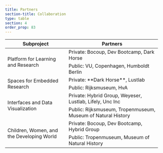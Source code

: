 ```yaml
---
title: Partners
section-title: Collaboration
type: table 
section: 4
order_prop: 83
---
```

<table class="partners">
  <thead>
    <th>Subproject</th>
    <th>Partners</th>
  </thead>
  <tbody>
    <colgroup>
      <col width="40%/>
      <col width="60%/>
    </colgroup>
    <tr>
      <td rowspan="2">Platform for Learning and Research</td>
      <td>Private: Bocoup, Dev Bootcamp, Dark Horse</td>
    </tr>
    <tr>
      <td>Public: VU, Copenhagen, Humboldt Berlin</td>
    </tr>
    <tr>
      <td rowspan="2">Spaces for Embedded Research</td>
      <td>Private: <span>**Dark Horse**</span>, Lustlab</td>
    </tr>
    <tr>
      <td>Public: Rijksmuseum, HvA</td>
    </tr>
      <td rowspan="2">Interfaces and Data Visualization</td>
      <td>Private: Hybrid Group, Weyeser, Lustlab, Lifely, Unc Inc</td>
    </tr>
    <tr>
      <td>Public: Rijksmuseum, Tropenmuseum, Museum of Natural History</td>
    </tr>
    <tr>
      <td rowspan="2">Children, Women, and the Developing World</td>
      <td>Private: Bocoup, Dev Bootcamp, Hybrid Group</td>
    </tr>
    <tr>
      <td>Public: Tropenmuseum, Museum of Natural History</td>
    </tr>
  </tbody>
</table>


